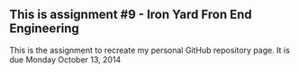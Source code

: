 ## This is assignment #9 - Iron Yard Fron End Engineering

This is the assignment to recreate my personal GitHub repository page. It is due Monday October 13, 2014
